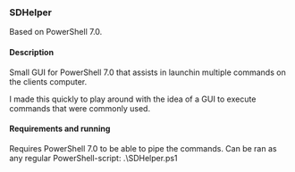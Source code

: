 ### SDHelper
Based on PowerShell 7.0.

#### Description
Small GUI for PowerShell 7.0 that assists in launchin multiple commands on the clients computer.

I made this quickly to play around with the idea of a GUI to execute commands that were commonly used. 
#### Requirements and running

Requires PowerShell 7.0 to be able to pipe the commands. Can be ran as any regular PowerShell-script:
    .\SDHelper.ps1